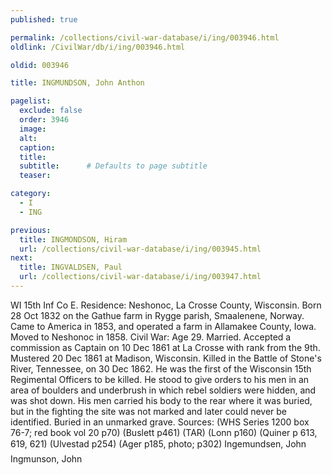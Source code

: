 ```yaml
---
published: true

permalink: /collections/civil-war-database/i/ing/003946.html
oldlink: /CivilWar/db/i/ing/003946.html

oldid: 003946

title: INGMUNDSON, John Anthon

pagelist:
  exclude: false
  order: 3946
  image: 
  alt:
  caption:
  title:
  subtitle:      # Defaults to page subtitle
  teaser:

category: 
  - I 
  - ING

previous:
  title: INGMONDSON, Hiram
  url: /collections/civil-war-database/i/ing/003945.html  
next:
  title: INGVALDSEN, Paul
  url: /collections/civil-war-database/i/ing/003947.html   
---
```

WI 15th Inf Co E. Residence: Neshonoc, La Crosse County, Wisconsin. Born 28 Oct 1832 on the Gathue farm in Rygge parish, Smaalenene, Norway. Came to America in 1853, and operated a farm in Allamakee County, Iowa. Moved to Neshonoc in 1858. Civil War: Age 29. Married. Accepted a commission as Captain on 10 Dec 1861 at La Crosse with rank from the 9th. Mustered 20 Dec 1861 at Madison, Wisconsin. Killed in the Battle of Stone&#39;s River, Tennessee, on 30 Dec 1862. He was the first of the Wisconsin 15th Regimental Officers to be killed. He stood to give orders to his men in an area of boulders and underbrush in which rebel soldiers were hidden, and was shot down. His men carried his body to the rear where it was buried, but in the fighting the site was not marked and later could never be identified. Buried in an unmarked grave. Sources: (WHS Series 1200 box 76-7; red book vol 20 p70) (Buslett p461) (TAR) (Lonn p160) (Quiner p 613, 619, 621) (Ulvestad p254) (Ager p185, photo; p302) &#147;Ingemundsen, John&#148; &#147;Ingmunson, John&#148;